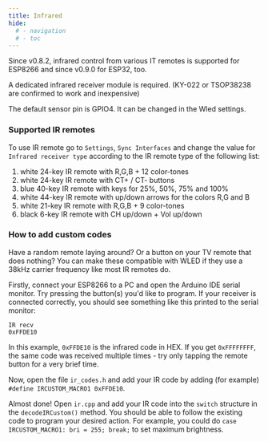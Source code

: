 ```yaml
---
title: Infrared
hide:
  # - navigation
  # - toc
---
```


Since v0.8.2, infrared control from various IT remotes is supported for ESP8266 and since v0.9.0 for ESP32, too.

A dedicated infrared receiver module is required.
(KY-022 or TSOP38238 are confirmed to work and inexpensive)

The default sensor pin is GPIO4. It can be changed in the Wled settings.

### Supported IR remotes
To use IR remote go to `Settings`, `Sync Interfaces` and change the value for `Infrared receiver type` according to the IR remote type of the following list:
1. white 24-key IR remote with R,G,B + 12 color-tones
2. white 24-key IR remote with CT+ / CT- buttons
3. blue 40-key IR remote with keys for 25%, 50%, 75% and 100%
4. white 44-key IR remote with up/down arrows for the colors R,G and B
5. white 21-key IR remote with R,G,B + 9 color-tones
6. black 6-key IR remote with CH up/down + Vol up/down

### How to add custom codes

Have a random remote laying around? Or a button on your TV remote that does nothing?
You can make these compatible with WLED if they use a 38kHz carrier frequency like most IR remotes do.

Firstly, connect your ESP8266 to a PC and open the Arduino IDE serial monitor.
Try pressing the button(s) you'd like to program. If your receiver is connected correctly, you should see something like this printed to the serial monitor:
```
IR recv
0xFFDE10
```
In this example, `0xFFDE10` is the infrared code in HEX. If you get `0xFFFFFFFF`, the same code was received multiple times - try only tapping the remote button for a very brief time.

Now, open the file `ir_codes.h` and add your IR code by adding (for example) `#define IRCUSTOM_MACRO1 0xFFDE10`.

Almost done! Open `ir.cpp` and add your IR code into the `switch` structure in the `decodeIRCustom()` method. You should be able to follow the existing code to program your desired action. For example, you could do `case IRCUSTOM_MACRO1: bri = 255; break;` to set maximum brightness. 